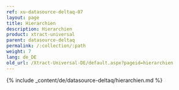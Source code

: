 ```yaml
---
ref: xu-datasource-deltaq-07
layout: page
title: Hierarchien
description: Hierarchien
product: xtract-universal
parent: datasource-deltaq
permalink: /:collection/:path
weight: 7
lang: de_DE
old_url: /Xtract-Universal-DE/default.aspx?pageid=hierarchien
---
```

{% include _content/de/datasource-deltaq/hierarchien.md %}